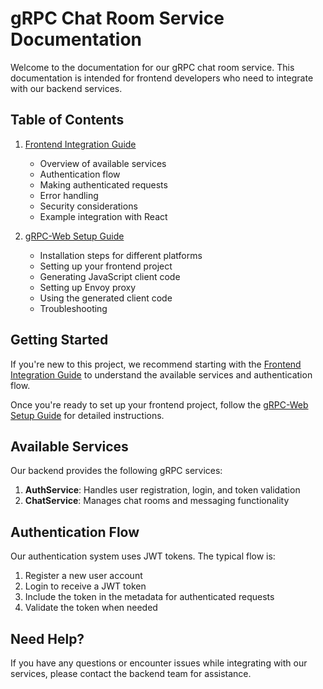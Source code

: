 # gRPC Chat Room Service Documentation

Welcome to the documentation for our gRPC chat room service. This documentation is intended for frontend developers who need to integrate with our backend services.

## Table of Contents

1. [Frontend Integration Guide](frontend_integration.md)
   - Overview of available services
   - Authentication flow
   - Making authenticated requests
   - Error handling
   - Security considerations
   - Example integration with React

2. [gRPC-Web Setup Guide](grpc_web_setup.md)
   - Installation steps for different platforms
   - Setting up your frontend project
   - Generating JavaScript client code
   - Setting up Envoy proxy
   - Using the generated client code
   - Troubleshooting

## Getting Started

If you're new to this project, we recommend starting with the [Frontend Integration Guide](frontend_integration.md) to understand the available services and authentication flow.

Once you're ready to set up your frontend project, follow the [gRPC-Web Setup Guide](grpc_web_setup.md) for detailed instructions.

## Available Services

Our backend provides the following gRPC services:

1. **AuthService**: Handles user registration, login, and token validation
2. **ChatService**: Manages chat rooms and messaging functionality

## Authentication Flow

Our authentication system uses JWT tokens. The typical flow is:

1. Register a new user account
2. Login to receive a JWT token
3. Include the token in the metadata for authenticated requests
4. Validate the token when needed

## Need Help?

If you have any questions or encounter issues while integrating with our services, please contact the backend team for assistance.
